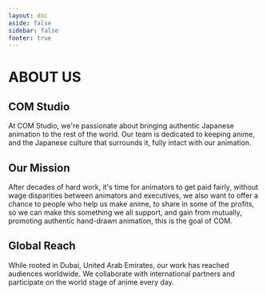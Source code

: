 ```yaml
---
layout: doc
aside: false
sidebar: false
footer: true
---
```


<div class="flex flex-col justify-center items-center">
  <h1>ABOUT US</h1>
</div>

## COM Studio

At COM Studio, we're passionate about bringing authentic Japanese animation to the rest of the world. Our team is dedicated to keeping anime, and the Japanese culture that surrounds it, fully intact with our animation.

## Our Mission

After decades of hard work, it's time for animators to get paid fairly, without wage disparities between animators and executives, we also want to offer a chance to people who help us make anime, to share in some of the profits, so we can make this something we all support, and gain from mutually, promoting authentic hand-drawn animation, this is the goal of COM.

## Global Reach

While rooted in Dubai, United Arab Emirates, our work has reached audiences worldwide. We collaborate with international partners and participate on the world stage of anime every day.
